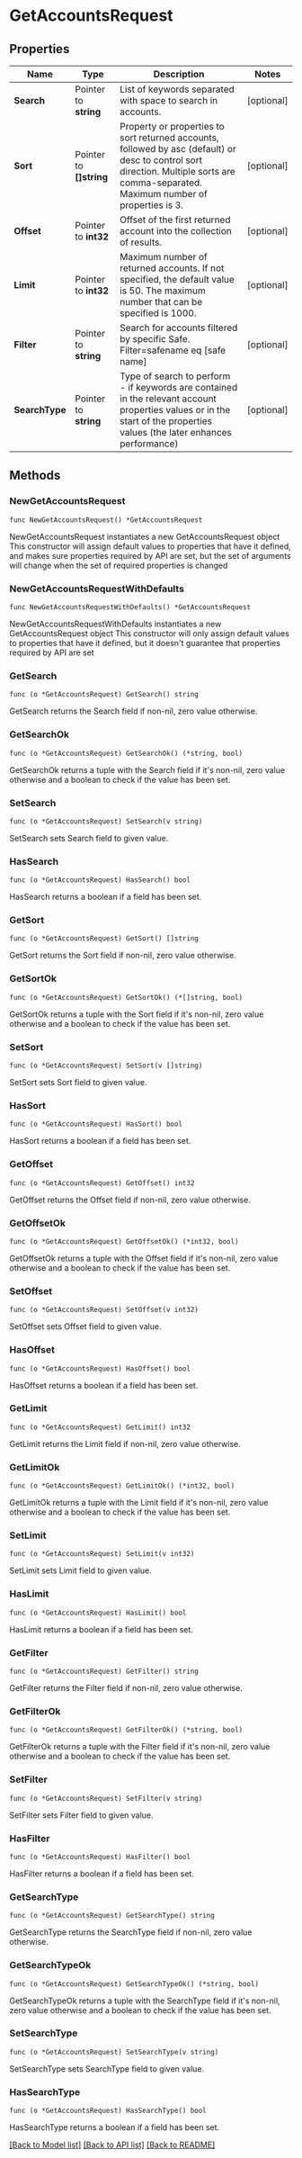 # GetAccountsRequest

## Properties

Name | Type | Description | Notes
------------ | ------------- | ------------- | -------------
**Search** | Pointer to **string** | List of keywords separated with space to search in accounts. | [optional] 
**Sort** | Pointer to **[]string** | Property or properties to sort returned accounts, followed by asc (default) or desc to control sort direction. Multiple sorts are comma-separated. Maximum number of properties is 3. | [optional] 
**Offset** | Pointer to **int32** | Offset of the first returned account into the collection of results. | [optional] 
**Limit** | Pointer to **int32** | Maximum number of returned accounts. If not specified, the default value is 50. The maximum number that can be specified is 1000. | [optional] 
**Filter** | Pointer to **string** | Search for accounts filtered by specific Safe. Filter&#x3D;safename eq [safe name] | [optional] 
**SearchType** | Pointer to **string** | Type of search to perform - if keywords are contained in the relevant account properties values or in the start of the properties values (the later enhances performance) | [optional] 

## Methods

### NewGetAccountsRequest

`func NewGetAccountsRequest() *GetAccountsRequest`

NewGetAccountsRequest instantiates a new GetAccountsRequest object
This constructor will assign default values to properties that have it defined,
and makes sure properties required by API are set, but the set of arguments
will change when the set of required properties is changed

### NewGetAccountsRequestWithDefaults

`func NewGetAccountsRequestWithDefaults() *GetAccountsRequest`

NewGetAccountsRequestWithDefaults instantiates a new GetAccountsRequest object
This constructor will only assign default values to properties that have it defined,
but it doesn't guarantee that properties required by API are set

### GetSearch

`func (o *GetAccountsRequest) GetSearch() string`

GetSearch returns the Search field if non-nil, zero value otherwise.

### GetSearchOk

`func (o *GetAccountsRequest) GetSearchOk() (*string, bool)`

GetSearchOk returns a tuple with the Search field if it's non-nil, zero value otherwise
and a boolean to check if the value has been set.

### SetSearch

`func (o *GetAccountsRequest) SetSearch(v string)`

SetSearch sets Search field to given value.

### HasSearch

`func (o *GetAccountsRequest) HasSearch() bool`

HasSearch returns a boolean if a field has been set.

### GetSort

`func (o *GetAccountsRequest) GetSort() []string`

GetSort returns the Sort field if non-nil, zero value otherwise.

### GetSortOk

`func (o *GetAccountsRequest) GetSortOk() (*[]string, bool)`

GetSortOk returns a tuple with the Sort field if it's non-nil, zero value otherwise
and a boolean to check if the value has been set.

### SetSort

`func (o *GetAccountsRequest) SetSort(v []string)`

SetSort sets Sort field to given value.

### HasSort

`func (o *GetAccountsRequest) HasSort() bool`

HasSort returns a boolean if a field has been set.

### GetOffset

`func (o *GetAccountsRequest) GetOffset() int32`

GetOffset returns the Offset field if non-nil, zero value otherwise.

### GetOffsetOk

`func (o *GetAccountsRequest) GetOffsetOk() (*int32, bool)`

GetOffsetOk returns a tuple with the Offset field if it's non-nil, zero value otherwise
and a boolean to check if the value has been set.

### SetOffset

`func (o *GetAccountsRequest) SetOffset(v int32)`

SetOffset sets Offset field to given value.

### HasOffset

`func (o *GetAccountsRequest) HasOffset() bool`

HasOffset returns a boolean if a field has been set.

### GetLimit

`func (o *GetAccountsRequest) GetLimit() int32`

GetLimit returns the Limit field if non-nil, zero value otherwise.

### GetLimitOk

`func (o *GetAccountsRequest) GetLimitOk() (*int32, bool)`

GetLimitOk returns a tuple with the Limit field if it's non-nil, zero value otherwise
and a boolean to check if the value has been set.

### SetLimit

`func (o *GetAccountsRequest) SetLimit(v int32)`

SetLimit sets Limit field to given value.

### HasLimit

`func (o *GetAccountsRequest) HasLimit() bool`

HasLimit returns a boolean if a field has been set.

### GetFilter

`func (o *GetAccountsRequest) GetFilter() string`

GetFilter returns the Filter field if non-nil, zero value otherwise.

### GetFilterOk

`func (o *GetAccountsRequest) GetFilterOk() (*string, bool)`

GetFilterOk returns a tuple with the Filter field if it's non-nil, zero value otherwise
and a boolean to check if the value has been set.

### SetFilter

`func (o *GetAccountsRequest) SetFilter(v string)`

SetFilter sets Filter field to given value.

### HasFilter

`func (o *GetAccountsRequest) HasFilter() bool`

HasFilter returns a boolean if a field has been set.

### GetSearchType

`func (o *GetAccountsRequest) GetSearchType() string`

GetSearchType returns the SearchType field if non-nil, zero value otherwise.

### GetSearchTypeOk

`func (o *GetAccountsRequest) GetSearchTypeOk() (*string, bool)`

GetSearchTypeOk returns a tuple with the SearchType field if it's non-nil, zero value otherwise
and a boolean to check if the value has been set.

### SetSearchType

`func (o *GetAccountsRequest) SetSearchType(v string)`

SetSearchType sets SearchType field to given value.

### HasSearchType

`func (o *GetAccountsRequest) HasSearchType() bool`

HasSearchType returns a boolean if a field has been set.


[[Back to Model list]](../README.md#documentation-for-models) [[Back to API list]](../README.md#documentation-for-api-endpoints) [[Back to README]](../README.md)



